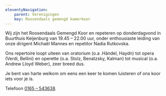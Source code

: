 ```yaml
---
eleventyNavigation:
    parent: Verenigingen
    key: Roosendaals gemengd kamerkoor
---
```


Wij zijn het Roosendaals Gemengd Koor en repeteren op donderdagvond in Buurthuis Keijenburg van 19.45 – 22.00 uur, onder enthousiaste leiding van onze dirigent Michaël Mannes en repetitor Nadia Rutkovska.

Ons repertoire loopt uiteen van oratorium (o.a .Händel, Haydn) tot opera (Verdi, Bellini) en operette (o.a. Stolz, Benatzsky, Kalman) tot musical (o.a. Andrew Lloyd Weber), zeer breed dus.

Je bent van harte welkom om eens een keer te komen luisteren of ons koor iets voor je is.

Telefoon [0165 – 543638](tel:0165543638).

